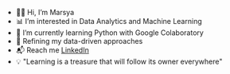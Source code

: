 - 🧕🏼 Hi, I’m Marsya
- 📊 I’m interested in Data Analytics and Machine Learning
- 🌱 I’m currently learning Python with Google Colaboratory
- 🧠 Refining my data-driven approaches
- 📬 Reach me <a href="[THE LINK](https://www.linkedin.com/in/marsyamahfis/)">LinkedIn</a> 
- 💡 "Learning is a treasure that will follow its owner everywhere"

<!---
mrsyamhfis/mrsyamhfis is a ✨ special ✨ repository because its `README.md` (this file) appears on your GitHub profile.
You can click the Preview link to take a look at your changes.
--->
